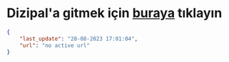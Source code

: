 # Dizipal'a gitmek için [buraya](None) tıklayın
        
```json
{
    "last_update": "28-08-2023 17:01:04",
    "url": "no active url"
}
```